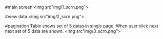#main screen
<img src"img/1_scrn.png">

#view data
<img src"img/2_scrn.png">

#pagination
Table shows set of 5 datas in single page. When user click next next set of 5 data are shown.
<img src"img/3_scrn.png">